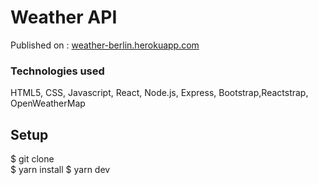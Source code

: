 # Weather API 

Published on : [weather-berlin.herokuapp.com](https://weather-berlin.herokuapp.com/)


### Technologies used

HTML5, CSS, Javascript, React, Node.js, Express, Bootstrap,Reactstrap, OpenWeatherMap

## Setup

$ git clone  
$ yarn install
$ yarn dev